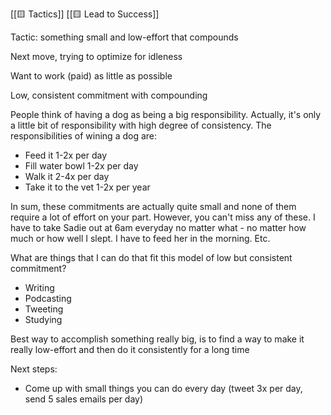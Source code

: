 [[🟨 Tactics]] [[🟨 Lead to Success]]

Tactic: something small and low-effort that compounds

Next move, trying to optimize for idleness

Want to work (paid) as little as possible

Low, consistent commitment with compounding

People think of having a dog as being a big responsibility. Actually, it's only a little bit of responsibility with high degree of consistency. The responsibilities of wining a dog are:

* Feed it 1-2x per day
* Fill water bowl 1-2x per day
* Walk it 2-4x per day
* Take it to the vet 1-2x per year

In sum, these commitments are actually quite small and none of them require a lot of effort on your part. However, you can't miss any of these. I have to take Sadie out at 6am everyday no matter what - no matter how much or how well I slept. I have to feed her in the morning. Etc.

What are things that I can do that fit this model of low but consistent commitment?

* Writing
* Podcasting
* Tweeting
* Studying

Best way to accomplish something really big, is to find a way to make it really low-effort and then do it consistently for a long time

Next steps:
- Come up with small things you can do every day (tweet 3x per day, send 5 sales emails per day)